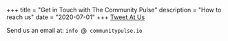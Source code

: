 +++
title = "Get in Touch with The Community Pulse"
description = "How to reach us"
date = "2020-07-01"
+++
[Tweet At Us](https://www.twitter.com/community_pulse)

Send us an email at: `info `@` communitypulse.io`


